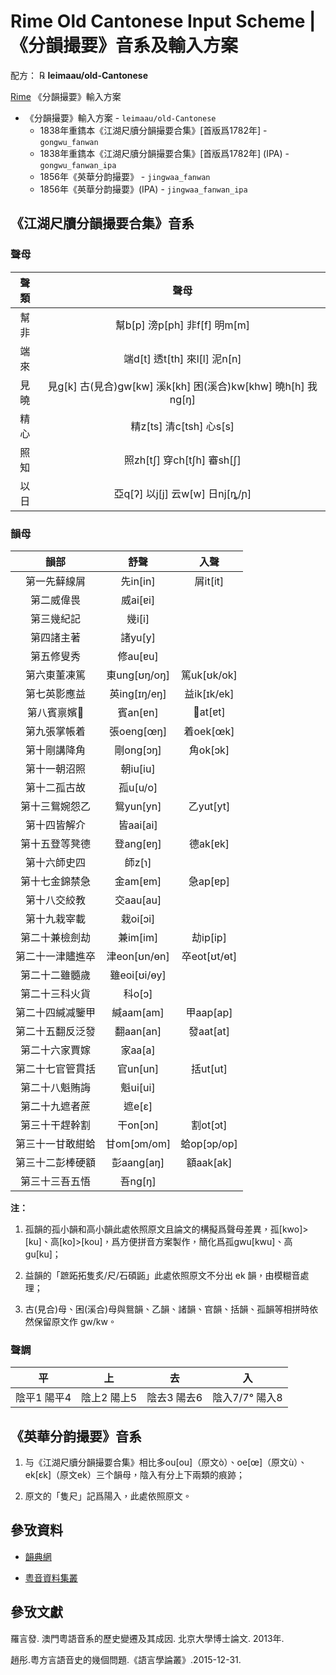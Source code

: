 <div lang="zh-HK">

# Rime Old Cantonese Input Scheme | 《分韻撮要》音系及輸入方案

配方： ℞ **leimaau/old-Cantonese**

[Rime](https://rime.im) 《分韻撮要》輸入方案

- 《分韻撮要》輸入方案 - `leimaau/old-Cantonese`
	- 1838年重鐫本《江湖尺牘分韻撮要合集》[首版爲1782年] - `gongwu_fanwan`
	- 1838年重鐫本《江湖尺牘分韻撮要合集》[首版爲1782年] (IPA) - `gongwu_fanwan_ipa`
	- 1856年《英華分韵撮要》 - `jingwaa_fanwan`
	- 1856年《英華分韵撮要》(IPA) - `jingwaa_fanwan_ipa`

## 《江湖尺牘分韻撮要合集》音系

### 聲母

| **聲類** | **聲母** |
| :-----:  | :-----:  |
|   幫非   | 幫b[p] 滂p[ph] 非f[f] 明m[m]  |
|   端來   | 端d[t] 透t[th] 來l[l] 泥n[n]  |
|   見曉   | 見g[k] 古(見合)gw[kw] 溪k[kh] 困(溪合)kw[khw] 曉h[h] 我ng[ŋ]  |
|   精心   | 精z[ts] 清c[tsh] 心s[s] |
|   照知   | 照zh[tʃ] 穿ch[tʃh] 審sh[ʃ]  |
|   以日   | 亞q[ʔ] 以j[j] 云w[w] 日nj[ȵ/ɲ]  |

### 韻母

| **韻部** | **舒聲** | **入聲** |
| :-----:  | :-----:  | :-----:  |
| 第一先蘚線屑 | 先in[in] | 屑it[it] |
| 第二威偉畏 | 威ai[ɐi] |  |
| 第三幾紀記 | 幾i[i] |  |
| 第四諸主著 | 諸yu[y] |  |
| 第五修叟秀 | 修au[ɐu] |  |
| 第六東董凍篤 | 東ung[ʊŋ/oŋ] | 篤uk[ʊk/ok] |
| 第七英影應益 | 英ing[ɪŋ/eŋ] | 益ik[ɪk/ek] |
| 第八賓禀嬪𤲃 | 賓an[ɐn] | 𤲃at[ɐt] |
| 第九張掌帳着 | 張oeng[œŋ] | 着oek[œk] |
| 第十剛講降角 | 剛ong[ɔŋ] | 角ok[ɔk] |
| 第十一朝沼照 | 朝iu[iu] |  |
| 第十二孤古故 | 孤u[u/o] |  |
| 第十三鴛婉怨乙 | 鴛yun[yn] | 乙yut[yt] |
| 第十四皆解介 | 皆aai[ai] |  |
| 第十五登等凳德 | 登ang[ɐŋ] | 德ak[ɐk] |
| 第十六師史四 | 師z[ɿ] |  |
| 第十七金錦禁急 | 金am[ɐm] | 急ap[ɐp] |
| 第十八交絞教 | 交aau[au] |  |
| 第十九栽宰載 | 栽oi[ɔi] |  |
| 第二十兼檢劍劫 | 兼im[im] | 劫ip[ip] |
| 第二十一津贐進卒 | 津eon[ʊn/ɵn] | 卒eot[ʊt/ɵt] |
| 第二十二雖髓歲 | 雖eoi[ʊi/ɵy] |  |
| 第二十三科火貨 | 科o[ɔ] |  |
| 第二十四緘减鑒甲 | 緘aam[am] | 甲aap[ap] |
| 第二十五翻反泛發 | 翻aan[an] | 發aat[at] |
| 第二十六家賈嫁 | 家aa[a] |  |
| 第二十七官管貫括 | 官un[un] | 括ut[ut] |
| 第二十八魁賄誨 | 魁ui[ui] |  |
| 第二十九遮者蔗 | 遮e[ɛ] |  |
| 第三十干趕幹割 | 干on[ɔn] | 割ot[ɔt] |
| 第三十一甘敢紺蛤 | 甘om[ɔm/om] | 蛤op[ɔp/op] |
| 第三十二彭棒硬額 | 彭aang[aŋ] | 額aak[ak] |
| 第三十三吾五悟 | 吾ng[ŋ] |  |

**注：**

1. 孤韻的孤小韻和高小韻此處依照原文且論文的構擬爲聲母差異，孤[kwo]>[ku]、高[ko]>[kou]，爲方便拼音方案製作，簡化爲孤gwu[kwu]、高gu[ku]；

2. 益韻的「蹠跖拓隻炙/尺/石碩鼫」此處依照原文不分出 ek 韻，由模糊音處理；

3. 古(見合)母、困(溪合)母與鴛韻、乙韻、諸韻、官韻、括韻、孤韻等相拼時依然保留原文作 gw/kw。

### 聲調

| **平** | **上** | **去** | **入** |
| :---:  | :---:  | :---:  | :---:  |
| 陰平1 陽平4 | 陰上2 陽上5 | 陰去3 陽去6 | 陰入7/7° 陽入8 |

## 《英華分韵撮要》音系

1. 与《江湖尺牘分韻撮要合集》相比多ou[ou]（原文ò）、oe[œ]（原文ù）、ek[ɛk]（原文ek）三个韻母，陰入有分上下兩類的痕跡；

2. 原文的「隻尺」記爲陽入，此處依照原文。

## 參攷資料

 - [韻典網](http://ytenx.org/)

 - [粵音資料集叢](https://github.com/jyutnet/cantonese-books-data)

## 參攷文獻

羅言發. 澳門粵語音系的歷史變遷及其成因. 北京大學博士論文. 2013年.

趙彤.粵方言語音史的幾個問題.《語言學論叢》.2015-12-31.

</div>